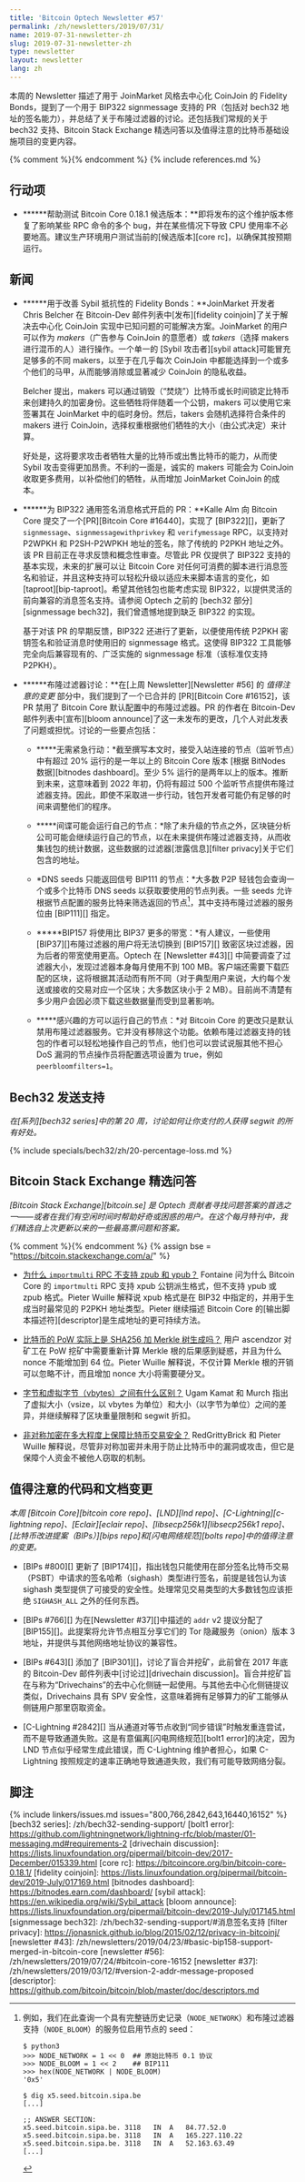 ```yaml
---
title: 'Bitcoin Optech Newsletter #57'
permalink: /zh/newsletters/2019/07/31/
name: 2019-07-31-newsletter-zh
slug: 2019-07-31-newsletter-zh
type: newsletter
layout: newsletter
lang: zh
---
```

本周的 Newsletter 描述了用于 JoinMarket 风格去中心化 CoinJoin 的 Fidelity Bonds，提到了一个用于 BIP322 signmessage 支持的 PR（包括对 bech32 地址的签名能力），并总结了关于布隆过滤器的讨论。还包括我们常规的关于 bech32 支持、Bitcoin Stack Exchange 精选问答以及值得注意的比特币基础设施项目的变更内容。

{% comment %}<!-- include references.md below the fold but above any Jekyll/Liquid variables-->{% endcomment %}
{% include references.md %}

## 行动项

- **<!--help-test-bitcoin-core-0-18-1-release-candidates-->****帮助测试 Bitcoin Core 0.18.1 候选版本：**即将发布的这个维护版本修复了影响某些 RPC 命令的多个 bug，并在某些情况下导致 CPU 使用率不必要地高。建议生产环境用户测试当前的[候选版本][core rc]，以确保其按预期运行。

## 新闻

- **<!--fidelity-bonds-for-improved-sybil-resistance-->****用于改善 Sybil 抵抗性的 Fidelity Bonds：**JoinMarket 开发者 Chris Belcher 在 Bitcoin-Dev 邮件列表中[发布][fidelity coinjoin]了关于解决去中心化 CoinJoin 实现中已知问题的可能解决方案。JoinMarket 的用户可以作为 *makers*（广告参与 CoinJoin 的意愿者）或 *takers*（选择 makers 进行混币的人）进行操作。一个单一的 [Sybil 攻击者][sybil attack]可能冒充足够多的不同 makers，以至于在几乎每次 CoinJoin 中都能选择到一个或多个他们的马甲，从而能够消除或显著减少 CoinJoin 的隐私收益。

  Belcher 提出，makers 可以通过销毁（“焚烧”）比特币或长时间锁定比特币来创建持久的加密身份。这些牺牲将伴随着一个公钥，makers 可以使用它来签署其在 JoinMarket 中的临时身份。然后，takers 会随机选择符合条件的 makers 进行 CoinJoin，选择权重根据他们牺牲的大小（由公式决定）来计算。

  好处是，这将要求攻击者牺牲大量的比特币或出售比特币的能力，从而使 Sybil 攻击变得更加昂贵。不利的一面是，诚实的 makers 可能会为 CoinJoin 收取更多费用，以补偿他们的牺牲，从而增加 JoinMarket CoinJoin 的成本。

- **<!--pr-opened-for-bip322-generic-signed-message-format-->****为 BIP322 通用签名消息格式开启的 PR：**Kalle Alm 向 Bitcoin Core 提交了一个[PR][Bitcoin Core #16440]，实现了 [BIP322][]，更新了 `signmessage`、`signmessagewithprivkey` 和 `verifymessage` RPC，以支持对 P2WPKH 和 P2SH-P2WPKH 地址的签名，除了传统的 P2PKH 地址之外。该 PR 目前正在寻求反馈和概念性审查。尽管此 PR 仅提供了 BIP322 支持的基本实现，未来的扩展可以让 Bitcoin Core 对任何可消费的脚本进行消息签名和验证，并且这种支持可以轻松升级以适应未来脚本语言的变化，如 [taproot][bip-taproot]。希望其他钱包也能考虑实现 BIP322，以提供灵活的前向兼容的消息签名支持。请参阅 Optech 之前的 [bech32 部分][signmessage bech32]，我们曾遗憾地提到缺乏 BIP322 的实现。

  基于对该 PR 的早期反馈，BIP322 还进行了更新，以便使用传统 P2PKH 密钥签名和验证消息时使用旧的 signmessage 格式。这使得 BIP322 工具能够完全向后兼容现有的、广泛实施的 signmessage 标准（该标准仅支持 P2PKH）。

- **<!--bloom-filter-discussion-->****布隆过滤器讨论：**在[上周 Newsletter][Newsletter #56] 的 *值得注意的变更* 部分中，我们提到了一个已合并的 [PR][Bitcoin Core #16152]，该 PR 禁用了 Bitcoin Core 默认配置中的布隆过滤器。PR 的作者在 Bitcoin-Dev 邮件列表中[宣布][bloom announce]了这一未发布的更改，几个人对此发表了问题或担忧。讨论的一些要点包括：

  - **<!--no-urgent-action-required-->***无需紧急行动：*截至撰写本文时，接受入站连接的节点（监听节点）中有超过 20% 运行的是一年以上的 Bitcoin Core 版本 [根据 BitNodes 数据][bitnodes dashboard]。至少 5% 运行的是两年以上的版本。推断到未来，这意味着到 2022 年初，仍将有超过 500 个监听节点提供布隆过滤器支持。因此，即使不采取进一步行动，钱包开发者可能仍有足够的时间来调整他们的程序。

  - **<!--spies-likely-to-run-their-own-nodes-->***间谍可能会运行自己的节点：*除了未升级的节点之外，区块链分析公司可能会继续运行自己的节点，以在未来提供布隆过滤器支持，从而收集钱包的统计数据，这些数据的过滤器[泄露信息][filter privacy]关于它们包含的地址。

  - **<!--dns-seeds-can-return-only-nodes-signaling-bip111-->** *DNS seeds 只能返回信号 BIP111 的节点：*大多数 P2P 轻钱包会查询一个或多个比特币 DNS seeds 以获取要使用的节点列表。一些 seeds 允许根据节点配置的服务比特来筛选返回的节点[^dns-query]，其中支持布隆过滤器的服务位由 [BIP111][] 指定。

  - **<!--bip157-would-use-more-bandwidth-than-bip37-->***BIP157 将使用比 BIP37 更多的带宽：*有人建议，一些使用 [BIP37][]布隆过滤器的用户将无法切换到 [BIP157][] 致密区块过滤器，因为后者的带宽使用更高。Optech 在 [Newsletter #43][] 中简要调查了过滤器大小，发现过滤器本身每月使用不到 100 MB。客户端还需要下载匹配的区块，这将根据其活动而有所不同（对于典型用户来说，大约每个发送或接收的交易对应一个区块；大多数区块小于 2 MB）。目前尚不清楚有多少用户会因必须下载这些数据量而受到显著影响。

  - **<!--interested-parties-can-run-their-own-nodes-->***感兴趣的方可以运行自己的节点：*对 Bitcoin Core 的更改只是默认禁用布隆过滤器服务。它并没有移除这个功能。依赖布隆过滤器支持的钱包的作者可以轻松地操作自己的节点，他们也可以尝试说服其他不担心 DoS 漏洞的节点操作员将配置选项设置为 true，例如 `peerbloomfilters=1`。

## Bech32 发送支持

*在[系列][bech32 series]中的第 20 周，讨论如何让你支付的人获得 segwit 的所有好处。*

{% include specials/bech32/zh/20-percentage-loss.md %}

## Bitcoin Stack Exchange 精选问答

*[Bitcoin Stack Exchange][bitcoin.se] 是 Optech 贡献者寻找问题答案的首选之一——或者在我们有空闲时间时帮助好奇或困惑的用户。在这个每月特刊中，我们精选自上次更新以来的一些最高票问题和答案。*

{% comment %}<!-- https://bitcoin.stackexchange.com/search?tab=votes&q=created%3a1m..%20is%3aanswer -->{% endcomment %}
{% assign bse = "https://bitcoin.stackexchange.com/a/" %}

- **<!--why-does-the-importmulti-rpc-not-support-zpub-and-ypub-->**[为什么 `importmulti` RPC 不支持 zpub 和 ypub？]({{bse}}89261) Fontaine 问为什么 Bitcoin Core 的 `importmulti` RPC 支持 xpub 公钥派生格式，但不支持 ypub 或 zpub 格式。Pieter Wuille 解释说 xpub 格式是在 BIP32 中指定的，并用于生成当时最常见的 P2PKH 地址类型。Pieter 继续描述 Bitcoin Core 的[输出脚本描述符][descriptor]是生成地址的更可持续方法。

- **<!--is-bitcoin-pow-actually-sha256-merkle-tree-generation-->**[比特币的 PoW 实际上是 SHA256 加 Merkle 树生成吗？]({{bse}}89296) 用户 ascendzor 对矿工在 PoW 挖矿中需要重新计算 Merkle 根的后果感到疑惑，并且为什么 nonce 不能增加到 64 位。Pieter Wuille 解释说，不仅计算 Merkle 根的开销可以忽略不计，而且增加 nonce 大小将需要硬分叉。

- **<!--what-is-the-difference-between-bytes-and-virtual-bytes-vbytes-->**[字节和虚拟字节（vbytes）之间有什么区别？]({{bse}}89385) Ugam Kamat 和 Murch 指出了虚拟大小（vsize，以 vbytes 为单位）和大小（以字节为单位）之间的差异，并继续解释了区块重量限制和 segwit 折扣。

- **<!--to-what-extent-does-asymmetric-cryptography-secure-bitcoin-transactions-->**[非对称加密在多大程度上保障比特币交易安全？]({{bse}}89262) RedGrittyBrick 和 Pieter Wuille 解释说，尽管非对称加密并未用于防止比特币中的漏洞或攻击，但它是保障个人资金不被他人窃取的机制。

## 值得注意的代码和文档变更

*本周 [Bitcoin Core][bitcoin core repo]、[LND][lnd repo]、[C-Lightning][c-lightning repo]、[Eclair][eclair repo]、[libsecp256k1][libsecp256k1 repo]、[比特币改进提案（BIPs）][bips repo]和[闪电网络规范][bolts repo]中的值得注意的变更。*

- [BIPs #800][] 更新了 [BIP174][]，指出钱包只能使用在部分签名比特币交易（PSBT）中请求的签名哈希（sighash）类型进行签名，前提是钱包认为该 sighash 类型提供了可接受的安全性。处理常见交易类型的大多数钱包应该拒绝 `SIGHASH_ALL` 之外的任何东西。

- [BIPs #766][] 为在[Newsletter #37][]中描述的 `addr` v2 提议分配了 [BIP155][]。此提案将允许节点相互分享它们的 Tor 隐藏服务（onion）版本 3 地址，并提供与其他网络地址协议的兼容性。

- [BIPs #643][] 添加了 [BIP301][]，讨论了盲合并挖矿，此前曾在 2017 年底的 Bitcoin-Dev 邮件列表中[讨论过][drivechain discussion]。盲合并挖矿旨在与称为“Drivechains”的去中心化侧链一起使用。与其他去中心化侧链提议类似，Drivechains 具有 SPV 安全性，这意味着拥有足够算力的矿工能够从侧链用户那里窃取资金。

- [C-Lightning #2842][] 当从通道对等节点收到“同步错误”时触发重连尝试，而不是导致通道失败。这是有意偏离[闪电网络规范][bolt1 error]的决定，因为 LND 节点似乎经常生成此错误，而 C-Lightning 维护者担心，如果 C-Lightning 按照规定的速率正确地导致通道失败，我们有可能导致网络分裂。

## 脚注

[^dns-query]:
    例如，我们在此查询一个具有完整链历史记录（`NODE_NETWORK`）和布隆过滤器支持（`NODE_BLOOM`）的服务位启用节点的 seed：

    ```text
    $ python3
    >>> NODE_NETWORK = 1 << 0  ## 原始比特币 0.1 协议
    >>> NODE_BLOOM = 1 << 2    ## BIP111
    >>> hex(NODE_NETWORK | NODE_BLOOM)
    '0x5'

    $ dig x5.seed.bitcoin.sipa.be
    [...]

    ;; ANSWER SECTION:
    x5.seed.bitcoin.sipa.be. 3118	IN	A	84.77.52.0
    x5.seed.bitcoin.sipa.be. 3118	IN	A	165.227.110.22
    x5.seed.bitcoin.sipa.be. 3118	IN	A	52.163.63.49
    [...]
    ```

{% include linkers/issues.md issues="800,766,2842,643,16440,16152" %}
[bech32 series]: /zh/bech32-sending-support/
[bolt1 error]: https://github.com/lightningnetwork/lightning-rfc/blob/master/01-messaging.md#requirements-2
[drivechain discussion]: https://lists.linuxfoundation.org/pipermail/bitcoin-dev/2017-December/015339.html
[core rc]: https://bitcoincore.org/bin/bitcoin-core-0.18.1/
[fidelity coinjoin]: https://lists.linuxfoundation.org/pipermail/bitcoin-dev/2019-July/017169.html
[bitnodes dashboard]: https://bitnodes.earn.com/dashboard/
[sybil attack]: https://en.wikipedia.org/wiki/Sybil_attack
[bloom announce]: https://lists.linuxfoundation.org/pipermail/bitcoin-dev/2019-July/017145.html
[signmessage bech32]: /zh/bech32-sending-support/#消息签名支持
[filter privacy]: https://jonasnick.github.io/blog/2015/02/12/privacy-in-bitcoinj/
[newsletter #43]: /zh/newsletters/2019/04/23/#basic-bip158-support-merged-in-bitcoin-core
[newsletter #56]: /zh/newsletters/2019/07/24/#bitcoin-core-16152
[newsletter #37]: /zh/newsletters/2019/03/12/#version-2-addr-message-proposed
[descriptor]: https://github.com/bitcoin/bitcoin/blob/master/doc/descriptors.md

